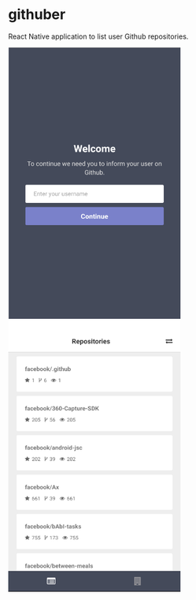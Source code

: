 # githuber
React Native application to list user Github repositories.

<div>
  <img width="350px" height="550px" src="/src/assets/githuber_1.png" >
  <img width="350px" height="550px" src="/src/assets/githuber_2.png" >
</div>
